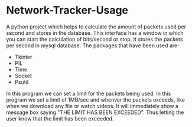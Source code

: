 # Network-Tracker-Usage
A python project which helps to calculate the amount of packets used per second and stores in the database.
This interface has a window in which you can start the calculation of bits/second or stop.
It stores the packets per second in mysql database.
The packages that have been used are-
- Tkinter
- PIL
- Time
- Socket
- Psutil

In this program we can set a limit for the packets being used. In this program we set a limit of 1MB/sec and whenver the packets exceeds, like when we download any file or watch videos. It will immediately show a message box saying "THE LIMIT HAS BEEN EXCEEDED". Thus letting the user know that the limit has been exceeded. 
